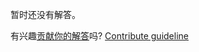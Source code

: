 
暂时还没有解答。

有兴趣[贡献你的解答](https://github.com/BFEdev/BFE.dev-solutions/blob/main/problem/can-you-shuffle-an-array_zh.md)吗? [Contribute guideline](https://github.com/BFEdev/BFE.dev-solutions#how-to-contribute)
